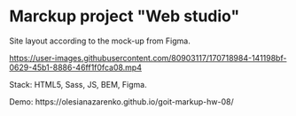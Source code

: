 <h1>Marckup project "Web studio"</h1>
<p>Site layout according to the mock-up from Figma.

https://user-images.githubusercontent.com/80903117/170718984-141198bf-0629-45b1-8886-46ff1f0fca08.mp4

<p>Stack: HTML5, Sass, JS, BEM, Figma.</p>
<p>Demo: https://olesianazarenko.github.io/goit-markup-hw-08/ </p>
